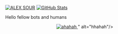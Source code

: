 [![ALEX SOUR](https://github.com/Alex-Sour/Alex-Sour/blob/main/alexsour.gif?raw=true)](https://alex-sour.github.io)
<a href="https://github.com/Alex-Sour">
    <img src="https://github-readme-stats.vercel.app/api?username=Alex-Sour&count_private=true&show_icons=true&hide=stars&theme=tokyonight&hide_border=true&custom_title=Alex%27s%20GitHub%20Stats" alt="GitHub Stats"/>
  </a>

Hello fellow bots and humans
<p align="center">
  <a href="https://github.com/Alex-Sour">
    <img src="https://github-readme-stats.vercel.app/api?username=mynameismax&count_private=true&show_icons=true&hide=stars&theme=react&hide_border=true&custom_title=Max%27s%20GitHub%20Stats" alt="ahahah"/>
  </a>" alt="hhahah"/>
  </a>
</p>




<!---
Alex-Sour/Alex-Sour is a ✨ special ✨ repository because its `README.md` (this file) appears on your GitHub profile.
You can click the Preview link to take a look at your changes.
--->
